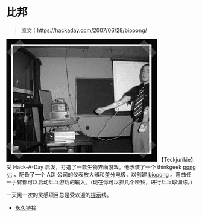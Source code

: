 # 比邦

> 原文：<https://hackaday.com/2007/06/28/biopong/>

![](img/7cf7b47fe91b63bd7db84f5626e5e76f.png)
【Teckjunkie】受 Hack-A-Day 启发，打造了一款生物界面游戏。他改装了一个 thinkgeek [pong kit](http://www.thinkgeek.com/geektoys/science/8546/) ，配备了一个 ADI 公司的仪表放大器和差分电极，以创建 [biopong](http://www.teckjunkie.com/wiki/index.php?title=Main_Page) 。弯曲任一手臂都可以启动乒乓游戏的输入。(现在你可以抓几个哑铃，进行乒乓球训练。)

一天黑一次的灵感项目总是受欢迎的[提示](http://hackaday.com/tips)线。

*   [永久链接](http://www.teckjunkie.com/wiki/index.php?title=Main_Page)